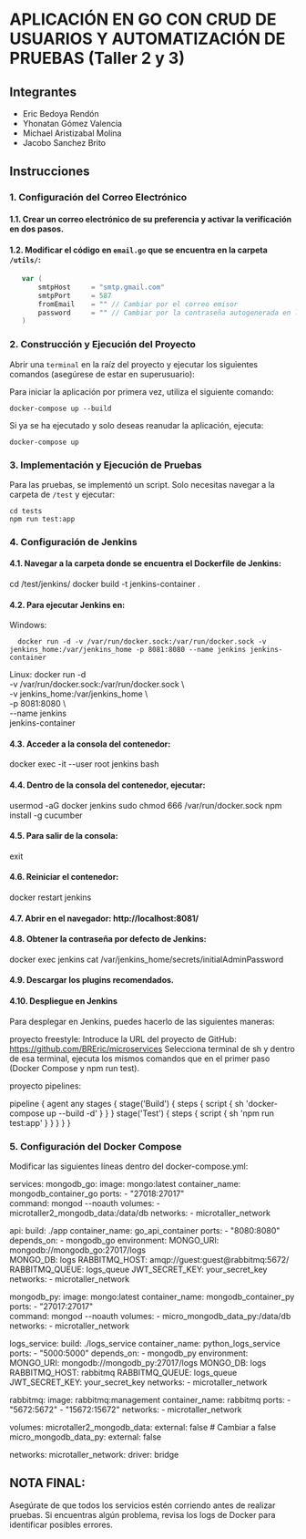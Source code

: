 # APLICACIÓN EN GO CON CRUD DE USUARIOS Y AUTOMATIZACIÓN DE PRUEBAS (Taller 2 y 3)

## Integrantes

- Eric Bedoya Rendón
- Yhonatan Gómez Valencia
- Michael Aristizabal Molina
- Jacobo Sanchez Brito

## Instrucciones

### 1. Configuración del Correo Electrónico

#### 1.1. Crear un correo electrónico de su preferencia y activar la verificación en dos pasos.
#### 1.2. Modificar el código en `email.go` que se encuentra en la carpeta `/utils/`:

  ```go
     var (
         smtpHost     = "smtp.gmail.com"
         smtpPort     = 587
         fromEmail    = "" // Cambiar por el correo emisor
         password     = "" // Cambiar por la contraseña autogenerada en la verificación de dos pasos
     )
```
### 2. Construcción y Ejecución del Proyecto

  Abrir una `terminal` en la raíz del proyecto y ejecutar los siguientes comandos (asegúrese de estar en superusuario):

  Para iniciar la aplicación por primera vez, utiliza el siguiente comando:

    docker-compose up --build

  Si ya se ha ejecutado y solo deseas reanudar la aplicación, ejecuta:

    docker-compose up

### 3. Implementación y Ejecución de Pruebas
  Para las pruebas, se implementó un script. Solo necesitas navegar a la carpeta de `/test` y ejecutar:

    cd tests
    npm run test:app

### 4. Configuración de Jenkins
#### 4.1. Navegar a la carpeta donde se encuentra el Dockerfile de Jenkins:
cd /test/jenkins/
docker build -t jenkins-container .

#### 4.2. Para ejecutar Jenkins en:

   Windows:

   
      docker run -d -v /var/run/docker.sock:/var/run/docker.sock -v jenkins_home:/var/jenkins_home -p 8081:8080 --name jenkins jenkins-container
      
   Linux:
      docker run -d \
  -v /var/run/docker.sock:/var/run/docker.sock \  
  -v jenkins_home:/var/jenkins_home \            
  -p 8081:8080 \                                 
  --name jenkins \
  jenkins-container

#### 4.3. Acceder a la consola del contenedor:
docker exec -it --user root jenkins bash

#### 4.4. Dentro de la consola del contenedor, ejecutar:
usermod -aG docker jenkins
sudo chmod 666 /var/run/docker.sock
npm install -g cucumber

#### 4.5. Para salir de la consola:
exit

#### 4.6. Reiniciar el contenedor:
docker restart jenkins

#### 4.7. Abrir en el navegador: http://localhost:8081/

#### 4.8. Obtener la contraseña por defecto de Jenkins:
docker exec jenkins cat /var/jenkins_home/secrets/initialAdminPassword

#### 4.9. Descargar los plugins recomendados.

#### 4.10. Despliegue en Jenkins
Para desplegar en Jenkins, puedes hacerlo de las siguientes maneras:

proyecto freestyle:
   Introduce la URL del proyecto de GitHub: https://github.com/BREric/microservices
Selecciona terminal de sh y dentro de esa terminal, ejecuta los mismos comandos que en el primer paso (Docker Compose y npm run test).

proyecto pipelines:

   pipeline {
    agent any
    stages {
        stage('Build') {
            steps {
                script {
                    sh 'docker-compose up --build -d'
                }
            }
        }
        stage('Test') {
            steps {
                script {
                    sh 'npm run test:app'
                }
            }
        }
    }
}



### 5. Configuración del Docker Compose
Modificar las siguientes líneas dentro del docker-compose.yml:

services:
  mongodb_go:
    image: mongo:latest
    container_name: mongodb_container_go
    ports:
      - "27018:27017"  
    command: mongod --noauth
    volumes:
      - microtaller2_mongodb_data:/data/db
    networks:
      - microtaller_network

  api:
    build: ./app
    container_name: go_api_container
    ports:
      - "8080:8080"
    depends_on:
      - mongodb_go
    environment:
      MONGO_URI: mongodb://mongodb_go:27017/logs  
      MONGO_DB: logs
      RABBITMQ_HOST: amqp://guest:guest@rabbitmq:5672/
      RABBITMQ_QUEUE: logs_queue
      JWT_SECRET_KEY: your_secret_key
    networks:
      - microtaller_network

  mongodb_py:
    image: mongo:latest
    container_name: mongodb_container_py
    ports:
      - "27017:27017"  
    command: mongod --noauth
    volumes:
      - micro_mongodb_data_py:/data/db
    networks:
      - microtaller_network

  logs_service:
    build: ./logs_service
    container_name: python_logs_service
    ports:
      - "5000:5000"
    depends_on:
      - mongodb_py
    environment:
      MONGO_URI: mongodb://mongodb_py:27017/logs
      MONGO_DB: logs
      RABBITMQ_HOST: rabbitmq
      RABBITMQ_QUEUE: logs_queue
      JWT_SECRET_KEY: your_secret_key
    networks:
      - microtaller_network

  rabbitmq:
    image: rabbitmq:management
    container_name: rabbitmq
    ports:
      - "5672:5672"
      - "15672:15672"
    networks:
      - microtaller_network

volumes:
  microtaller2_mongodb_data:
    external: false  # Cambiar a false
  micro_mongodb_data_py:
    external: false  

networks:
  microtaller_network:
    driver: bridge


## NOTA FINAL:

Asegúrate de que todos los servicios estén corriendo antes de realizar pruebas.
Si encuentras algún problema, revisa los logs de Docker para identificar posibles errores.

